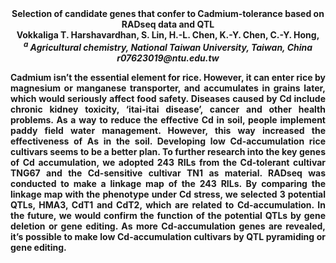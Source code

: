 <center><strong>Selection of candidate genes that confer to Cadmium-tolerance based on
RADseq data and QTL<strong>

<center><strong>Vokkaliga T. Harshavardhan</strong>, S. Lin, H.-L. Chen, K.-Y. Chen,
C.-Y. Hong,

<center><i><sup>a</sup> Agricultural chemistry, National Taiwan University, Taiwan, China </i>

<center><i>r07623019@ntu.edu.tw</i>

<p style=text-align:justify>Cadmium isn’t the essential element for rice. However, it can enter rice
by magnesium or manganese transporter, and accumulates in grains later,
which would seriously affect food safety. Diseases caused by Cd include
chronic kidney toxicity, ‘itai-itai disease’, cancer and other health
problems. As a way to reduce the effective Cd in soil, people implement
paddy field water management. However, this way increased the
effectiveness of As in the soil. Developing low Cd-accumulation rice
cultivars seems to be a better plan. To further research into the key
genes of Cd accumulation, we adopted 243 RILs from the Cd-tolerant
cultivar TNG67 and the Cd-sensitive cultivar TN1 as material. RADseq was
conducted to make a linkage map of the 243 RILs. By comparing the
linkage map with the phenotype under Cd stress, we selected 3 potential
QTLs, HMA3, CdT1 and CdT2, which are related to Cd-accumulation. In the
future, we would confirm the function of the potential QTLs by gene
deletion or gene editing. As more Cd-accumulation genes are revealed,
it’s possible to make low Cd-accumulation cultivars by QTL pyramiding or
gene editing.
